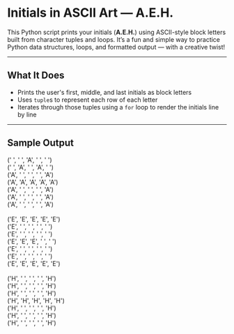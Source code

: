 # Initials in ASCII Art — A.E.H.

This Python script prints your initials (**A.E.H.**) using ASCII-style block letters built from character tuples and loops. It’s a fun and simple way to practice Python data structures, loops, and formatted output — with a creative twist!

---

## What It Does

- Prints the user's first, middle, and last initials as block letters
- Uses `tuple`s to represent each row of each letter
- Iterates through those tuples using a `for` loop to render the initials line by line

---

## Sample Output
(' ', ' ', 'A', ' ', ' ')<br>
(' ', 'A', ' ', 'A', ' ')<br>
('A', ' ', ' ', ' ', 'A')<br>
('A', 'A', 'A', 'A', 'A')<br>
('A', ' ', ' ', ' ', 'A')<br>
('A', ' ', ' ', ' ', 'A')<br>
('A', ' ', ' ', ' ', 'A')<br>
<br>
('E', 'E', 'E', 'E', 'E')<br>
('E', ' ', ' ', ' ', ' ')<br>
('E', ' ', ' ', ' ', ' ')<br>
('E', 'E', 'E', ' ', ' ')<br>
('E', ' ', ' ', ' ', ' ')<br>
('E', ' ', ' ', ' ', ' ')<br>
('E', 'E', 'E', 'E', 'E')<br>
<br>
('H', ' ', ' ', ' ', 'H')<br>
('H', ' ', ' ', ' ', 'H')<br>
('H', ' ', ' ', ' ', 'H')<br>
('H', 'H', 'H', 'H', 'H')<br>
('H', ' ', ' ', ' ', 'H')<br>
('H', ' ', ' ', ' ', 'H')<br>
('H', ' ', ' ', ' ', 'H')<br>

